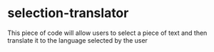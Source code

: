 # selection-translator
This piece of code will allow users to select a piece of text and then translate it to the language selected by the user
